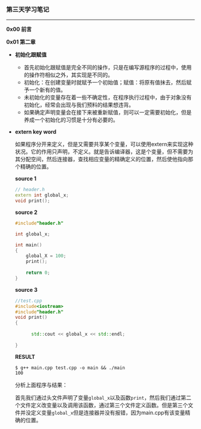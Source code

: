 ### 第三天学习笔记

----

**0x00 前言**

**0x01 第二章**

- **初始化跟赋值**
  - 首先初始化跟赋值是完全不同的操作，只是在编写源程序的过程中，使用的操作符相似之外，其实现是不同的。
  - 初始化：在创建变量时就赋予一个初始值；赋值：将原有值抹去，然后赋予一个新有的值。
  - 未初始化的变量存在着一些不确定性，在程序执行过程中，由于对象没有初始化，经常会出现与我们预料的结果想违背。
  - 如果确定声明变量会在接下来被重新赋值，则可以一定需要初始化，但是养成一个初始化的习惯是十分有必要的。

- **extern key word**

  如果程序分开来定义，但是又需要共享某个变量，可以使用extern来实现这种状况。它的作用只声明，不定义。就是告诉编译器，这是个变量，但不需要为其分配空间，然后连接器，查找相应变量的精确定义的位置，然后使他指向那个精确的位置。

  **source 1**

  ```c++
  // header.h
  extern int global_x;
  void print();
  ```

  **source 2**

  ```c++
  #include"header.h"
  
  int global_x;
  
  int main()
  {
      global_X = 100;
      print();
      
      return 0;
  }
  ```

  **source 3**

  ```c++
  //test.cpp
  #include<iostream>
  #include"header.h"
  void print()
  {
      
      	std::cout << global_x << std::endl;
     
  }
  ```

  **RESULT**

  ```shell
  $ g++ main.cpp test.cpp -o main && ./main
  100
  ```

  分析上面程序与结果：

  ​	首先我们通过头文件声明了变量`global_x`以及函数`print`，然后我们通过第二个文件定义改变量以及调用该函数，通过第三个文件定义函数。但是第三个文件并没定义变量`global_x`但是连接器并没有报错，因为main.cpp有该变量精确的位置。